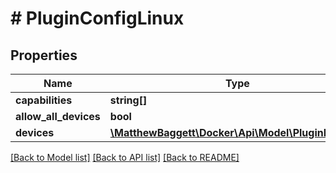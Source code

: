 # # PluginConfigLinux

## Properties

Name | Type | Description | Notes
------------ | ------------- | ------------- | -------------
**capabilities** | **string[]** |  |
**allow_all_devices** | **bool** |  |
**devices** | [**\MatthewBaggett\Docker\Api\Model\PluginDevice[]**](PluginDevice.md) |  |

[[Back to Model list]](../../README.md#models) [[Back to API list]](../../README.md#endpoints) [[Back to README]](../../README.md)
